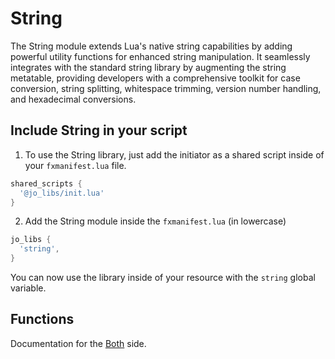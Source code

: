 # String

The String module extends Lua's native string capabilities by adding powerful utility functions for enhanced string manipulation. It seamlessly integrates with the standard string library by augmenting the string metatable, providing developers with a comprehensive toolkit for case conversion, string splitting, whitespace trimming, version number handling, and hexadecimal conversions.


## Include String in your script

1. To use the String library, just add the initiator as a shared script inside of your `fxmanifest.lua` file.
```lua
shared_scripts {
  '@jo_libs/init.lua'
}

```
2. Add the String module inside the `fxmanifest.lua` (in lowercase)
```lua
jo_libs {
  'string',
}

```
You can now use the library inside of your resource with the `string` global variable.

## Functions

Documentation for the [Both](./shared.md) side.  
